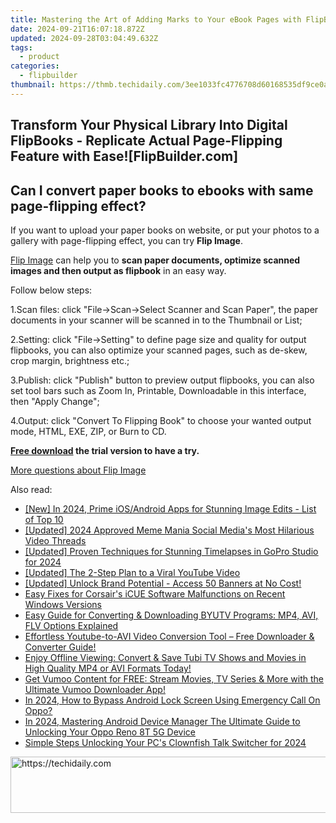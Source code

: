 ```yaml
---
title: Mastering the Art of Adding Marks to Your eBook Pages with FlipBuilder Tools and Techniques
date: 2024-09-21T16:07:18.872Z
updated: 2024-09-28T03:04:49.632Z
tags:
  - product
categories:
  - flipbuilder
thumbnail: https://thmb.techidaily.com/3ee1033fc4776708d60168535df9ce0ace02b9d450e390888f83793293d3623b.jpg
---
```


## Transform Your Physical Library Into Digital FlipBooks - Replicate Actual Page-Flipping Feature with Ease![FlipBuilder.com]

## Can I convert paper books to ebooks with same page-flipping effect?

If you want to upload your paper books on website, or put your photos to a gallery with page-flipping effect, you can try **Flip Image**. 

[Flip Image](https://tools.techidaily.com/flipbuilder/products/) can help you to **scan paper documents, optimize scanned images and then output as flipbook** in an easy way.

Follow below steps:

1.Scan files: click "File->Scan->Select Scanner and Scan Paper", the paper documents in your scanner will be scanned in to the Thumbnail or List;

2.Setting: click "File->Setting" to define page size and quality for output flipbooks, you can also optimize your scanned pages, such as de-skew, crop margin, brightness etc.;

3.Publish: click "Publish" button to preview output flipbooks, you can also set tool bars such as Zoom In, Printable, Downloadable in this interface, then "Apply Change";

4.Output: click "Convert To Flipping Book" to choose your wanted output mode, HTML, EXE, ZIP, or Burn to CD.

**[Free download](https://tools.techidaily.com/flipbuilder/products/) the trial version to have a try.** 

[More questions about Flip Image](https://tools.techidaily.com/flipbuilder/products/)

<ins class="adsbygoogle"
     style="display:block"
     data-ad-format="autorelaxed"
     data-ad-client="ca-pub-7571918770474297"
     data-ad-slot="1223367746"></ins>

<ins class="adsbygoogle"
     style="display:block"
     data-ad-client="ca-pub-7571918770474297"
     data-ad-slot="8358498916"
     data-ad-format="auto"
     data-full-width-responsive="true"></ins>

<span class="atpl-alsoreadstyle">Also read:</span>
<div><ul>
<li><a href="https://vp-tips.techidaily.com/new-in-2024-prime-iosandroid-apps-for-stunning-image-edits-list-of-top-10/"><u>[New] In 2024, Prime iOS/Android Apps for Stunning Image Edits - List of Top 10</u></a></li>
<li><a href="https://twitter-videos.techidaily.com/updated-2024-approved-meme-mania-social-medias-most-hilarious-video-threads/"><u>[Updated] 2024 Approved Meme Mania Social Media's Most Hilarious Video Threads</u></a></li>
<li><a href="https://vp-tips.techidaily.com/updated-proven-techniques-for-stunning-timelapses-in-gopro-studio-for-2024/"><u>[Updated] Proven Techniques for Stunning Timelapses in GoPro Studio for 2024</u></a></li>
<li><a href="https://facebook-video-share.techidaily.com/updated-the-2-step-plan-to-a-viral-youtube-video/"><u>[Updated] The 2-Step Plan to a Viral YouTube Video</u></a></li>
<li><a href="https://youtube-tips.techidaily.com/ed-unlock-brand-potential-access-50-banners-at-no-cost/"><u>[Updated] Unlock Brand Potential - Access 50 Banners at No Cost!</u></a></li>
<li><a href="https://win-able.techidaily.com/easy-fixes-for-corsairs-icue-software-malfunctions-on-recent-windows-versions/"><u>Easy Fixes for Corsair's iCUE Software Malfunctions on Recent Windows Versions</u></a></li>
<li><a href="https://win-docs.techidaily.com/easy-guide-for-converting-and-downloading-byutv-programs-mp4-avi-flv-options-explained/"><u>Easy Guide for Converting & Downloading BYUTV Programs: MP4, AVI, FLV Options Explained</u></a></li>
<li><a href="https://win-docs.techidaily.com/effortless-youtube-to-avi-video-conversion-tool-free-downloader-and-converter-guide/"><u>Effortless Youtube-to-AVI Video Conversion Tool – Free Downloader & Converter Guide!</u></a></li>
<li><a href="https://win-docs.techidaily.com/enjoy-offline-viewing-convert-and-save-tubi-tv-shows-and-movies-in-high-quality-mp4-or-avi-formats-today/"><u>Enjoy Offline Viewing: Convert & Save Tubi TV Shows and Movies in High Quality MP4 or AVI Formats Today!</u></a></li>
<li><a href="https://win-docs.techidaily.com/get-vumoo-content-for-free-stream-movies-tv-series-and-more-with-the-ultimate-vumoo-downloader-app/"><u>Get Vumoo Content for FREE: Stream Movies, TV Series & More with the Ultimate Vumoo Downloader App!</u></a></li>
<li><a href="https://easy-unlock-android.techidaily.com/in-2024-how-to-bypass-android-lock-screen-using-emergency-call-on-oppo-by-drfone-android/"><u>In 2024, How to Bypass Android Lock Screen Using Emergency Call On Oppo?</u></a></li>
<li><a href="https://easy-unlock-android.techidaily.com/in-2024-mastering-android-device-manager-the-ultimate-guide-to-unlocking-your-oppo-reno-8t-5g-device-by-drfone-android/"><u>In 2024, Mastering Android Device Manager The Ultimate Guide to Unlocking Your Oppo Reno 8T 5G Device</u></a></li>
<li><a href="https://extra-guidance.techidaily.com/simple-steps-unlocking-your-pcs-clownfish-talk-switcher-for-2024/"><u>Simple Steps Unlocking Your PC's Clownfish Talk Switcher for 2024</u></a></li>
</ul></div>

<!-- affiliate ads begin -->
<a href="https://appsumo.8odi.net/c/5597632/2087389/7443" target="_top" id="2087389">
  <img src="//a.impactradius-go.com/display-ad/7443-2087389" border="0" alt="https://techidaily.com" width="728" height="90"/>
</a>
<img height="0" width="0" src="https://appsumo.8odi.net/i/5597632/2087389/7443" style="position:absolute;visibility:hidden;" border="0" />
<!-- affiliate ads end -->

